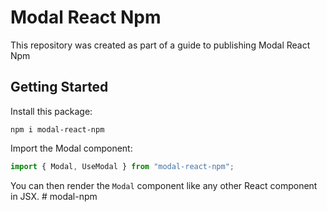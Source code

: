 # Modal React Npm

This repository was created as part of a guide to publishing Modal React Npm

## Getting Started

Install this package:

```shell
npm i modal-react-npm
```

Import the Modal component:

```js
import { Modal, UseModal } from "modal-react-npm";
```

You can then render the `Modal` component like any other React component in JSX.
#   m o d a l - n p m  
 